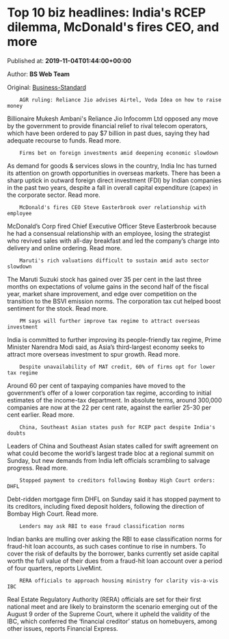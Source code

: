 
# Top 10 biz headlines: India's RCEP dilemma, McDonald's fires CEO, and more

Published at: **2019-11-04T01:44:00+00:00**

Author: **BS Web Team**

Original: [Business-Standard](https://www.business-standard.com/article/current-affairs/top-10-biz-headlines-india-s-rcep-dilemma-mcdonald-s-fires-ceo-and-more-119110400074_1.html)


        AGR ruling: Reliance Jio advises Airtel, Voda Idea on how to raise money
      
Billionaire Mukesh Ambani's Reliance Jio Infocomm Ltd opposed any move by the government to provide financial relief to rival telecom operators, which have been ordered to pay $7 billion in past dues, saying they had adequate recourse to funds. Read more.

        Firms bet on foreign investments amid deepening economic slowdown
      
As demand for goods & services slows in the country, India Inc has turned its attention on growth opportunities in overseas markets. There has been a sharp uptick in outward foreign direct investment (FDI) by Indian companies in the past two years, despite a fall in overall capital expenditure (capex) in the corporate sector. Read more.

        McDonald's fires CEO Steve Easterbrook over relationship with employee
      
McDonald’s Corp fired Chief Executive Officer Steve Easterbrook because he had a consensual relationship with an employee, losing the strategist who revived sales with all-day breakfast and led the company’s charge into delivery and online ordering. Read more.

        Maruti's rich valuations difficult to sustain amid auto sector slowdown
      
The Maruti Suzuki stock has gained over 35 per cent in the last three months on expectations of volume gains in the second half of the fiscal year, market share improvement, and edge over competition on the transition to the BSVI emission norms. The corporation tax cut helped boost sentiment for the stock. Read more.

        PM says will further improve tax regime to attract overseas investment
      
India is committed to further improving its people-friendly tax regime, Prime Minister Narendra Modi said, as Asia’s third-largest economy seeks to attract more overseas investment to spur growth. Read more.

        Despite unavailability of MAT credit, 60% of firms opt for lower tax regime
      
Around 60 per cent of taxpaying companies have moved to the government’s offer of a lower corporation tax regime, according to initial estimates of the income-tax department. In absolute terms, around 300,000 companies are now at the 22 per cent rate, against the earlier 25-30 per cent earlier. Read more.

        China, Southeast Asian states push for RCEP pact despite India's doubts
      
Leaders of China and Southeast Asian states called for swift agreement on what could become the world’s largest trade bloc at a regional summit on Sunday, but new demands from India left officials scrambling to salvage progress. Read more.

        Stopped payment to creditors following Bombay High Court orders: DHFL
      
Debt-ridden mortgage firm DHFL on Sunday said it has stopped payment to its creditors, including fixed deposit holders, following the direction of Bombay High Court. Read more.

        Lenders may ask RBI to ease fraud classification norms
      
Indian banks are mulling over asking the RBI to ease classification norms for fraud-hit loan accounts, as such cases continue to rise in numbers. To cover the risk of defaults by the borrower, banks currently set aside capital worth the full value of their dues from a fraud-hit loan account over a period of four quarters, reports LiveMint.

        RERA officials to approach housing ministry for clarity vis-a-vis IBC
      
Real Estate Regulatory Authority (RERA) officials are set for their first national meet and are likely to brainstorm the scenario emerging out of the August 9 order of the Supreme Court, where it upheld the validity of the IBC, which conferred the ‘financial creditor’ status on homebuyers, among other issues, reports Financial Express.
